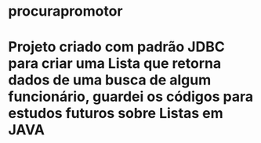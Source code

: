 # procurapromotor
# Projeto criado com padrão JDBC para criar uma Lista que retorna dados de uma busca de algum funcionário, guardei os códigos para estudos futuros sobre Listas em JAVA
